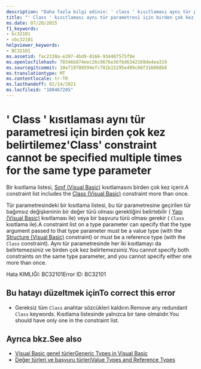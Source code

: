 ```yaml
---
description: "Daha fazla bilgi edinin: ' class ' kısıtlaması aynı tür parametresi için birden çok kez belirtilemez"
title: "' Class ' kısıtlaması aynı tür parametresi için birden çok kez belirtilemez"
ms.date: 07/20/2015
f1_keywords:
- bc32101
- vbc32101
helpviewer_keywords:
- BC32101
ms.assetid: fac2330a-e397-4bd9-8166-934407575f9e
ms.openlocfilehash: 70346b874eec26c9676e36f6d6342169de4ea319
ms.sourcegitcommit: 10e719780594efc781b15295e499c66f316068b8
ms.translationtype: MT
ms.contentlocale: tr-TR
ms.lasthandoff: 02/14/2021
ms.locfileid: "100467205"
---
```

# <a name="class-constraint-cannot-be-specified-multiple-times-for-the-same-type-parameter"></a><span data-ttu-id="0b70e-103">' Class ' kısıtlaması aynı tür parametresi için birden çok kez belirtilemez</span><span class="sxs-lookup"><span data-stu-id="0b70e-103">'Class' constraint cannot be specified multiple times for the same type parameter</span></span>

<span data-ttu-id="0b70e-104">Bir kısıtlama listesi, [Sınıf (Visual Basic)](../language-reference/statements/class-statement.md) kısıtlamasını birden çok kez içerir.</span><span class="sxs-lookup"><span data-stu-id="0b70e-104">A constraint list includes the [Class (Visual Basic)](../language-reference/statements/class-statement.md) constraint more than once.</span></span>  
  
 <span data-ttu-id="0b70e-105">Tür parametresindeki bir kısıtlama listesi, bu tür parametresine geçirilen tür bağımsız değişkeninin bir değer türü olması gerektiğini belirtebilir ( [Yapı (Visual Basic)](../language-reference/statements/structure-statement.md) kısıtlaması ile) veya bir başvuru türü olması gerekir ( `Class` kısıtlama ile).</span><span class="sxs-lookup"><span data-stu-id="0b70e-105">A constraint list on a type parameter can specify that the type argument passed to that type parameter must be a value type (with the [Structure (Visual Basic)](../language-reference/statements/structure-statement.md) constraint) or must be a reference type (with the `Class` constraint).</span></span> <span data-ttu-id="0b70e-106">Aynı tür parametresinde her iki kısıtlamayı da belirtemezsiniz ve birden çok kez belirtemezsiniz.</span><span class="sxs-lookup"><span data-stu-id="0b70e-106">You cannot specify both constraints on the same type parameter, and you cannot specify either one more than once.</span></span>  
  
 <span data-ttu-id="0b70e-107">Hata KIMLIĞI: BC32101</span><span class="sxs-lookup"><span data-stu-id="0b70e-107">Error ID: BC32101</span></span>  
  
## <a name="to-correct-this-error"></a><span data-ttu-id="0b70e-108">Bu hatayı düzeltmek için</span><span class="sxs-lookup"><span data-stu-id="0b70e-108">To correct this error</span></span>  
  
- <span data-ttu-id="0b70e-109">Gereksiz tüm `Class` anahtar sözcükleri kaldırın.</span><span class="sxs-lookup"><span data-stu-id="0b70e-109">Remove any redundant `Class` keywords.</span></span> <span data-ttu-id="0b70e-110">Kısıtlama listesinde yalnızca bir tane olmalıdır.</span><span class="sxs-lookup"><span data-stu-id="0b70e-110">You should have only one in the constraint list.</span></span>  
  
## <a name="see-also"></a><span data-ttu-id="0b70e-111">Ayrıca bkz.</span><span class="sxs-lookup"><span data-stu-id="0b70e-111">See also</span></span>

- [<span data-ttu-id="0b70e-112">Visual Basic genel türler</span><span class="sxs-lookup"><span data-stu-id="0b70e-112">Generic Types in Visual Basic</span></span>](../programming-guide/language-features/data-types/generic-types.md)
- [<span data-ttu-id="0b70e-113">Değer türleri ve başvuru türleri</span><span class="sxs-lookup"><span data-stu-id="0b70e-113">Value Types and Reference Types</span></span>](../programming-guide/language-features/data-types/value-types-and-reference-types.md)
